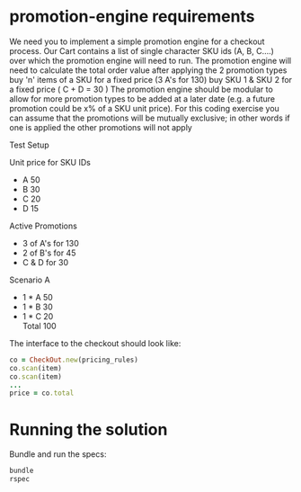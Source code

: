 # promotion-engine requirements

We need you to implement a simple promotion engine for a checkout process. Our Cart contains a list of single character SKU ids (A, B, C....) over which the promotion engine will need to run.
The promotion engine will need to calculate the total order value after applying the 2 promotion types
buy 'n' items of a SKU for a fixed price (3 A's for 130)
buy SKU 1 & SKU 2 for a fixed price ( C + D = 30 )
The promotion engine should be modular to allow for more promotion types to be added at a later date (e.g. a future promotion could be x% of a SKU unit price). For this coding exercise you can assume that the promotions will be mutually exclusive; in other words if one is applied the other promotions will not apply

Test Setup

Unit price for SKU IDs
* A      50
* B      30
* C      20
* D      15

Active Promotions
* 3 of A's for 130
* 2 of B's for 45
* C & D for 30

Scenario A
* 1 * A     50
* 1 * B     30
* 1 * C     20 <br/>
  Total     100

The interface to the checkout should look like:

```ruby
co = CheckOut.new(pricing_rules)
co.scan(item)
co.scan(item)
...
price = co.total

```

# Running the solution

Bundle and run the specs:

```bash
bundle
rspec
```

